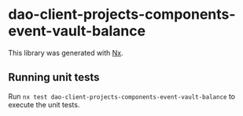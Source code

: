 # dao-client-projects-components-event-vault-balance

This library was generated with [Nx](https://nx.dev).

## Running unit tests

Run `nx test dao-client-projects-components-event-vault-balance` to execute the unit tests.
